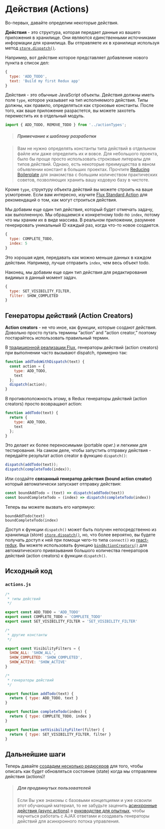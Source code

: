 # Действия (Actions)

Во-первых, давайте определим некоторые действия.

**Действия** - это структура, которая передает данные из вашего приложения в хранилище. Они являются *единственными* источниками информации для хранилища. Вы отправляете их в хранилище используя метод [`store.dispatch()`](../api/Store.md#dispatch).

Например, вот действие которое представляет добавление нового пункта в список дел:

```js
{
  type: 'ADD_TODO',
  text: 'Build my first Redux app'
}
```

Действия - это обычные JavaScript объекты. Действия должны иметь поле `type`, которое указывает на тип исполняемого действия. Типы должны, как правило, определяться как строковые константы. После того, как ваше приложение разрастется, вы можете захотеть переместить их в отдельный модуль.

```js
import { ADD_TODO, REMOVE_TODO } from '../actionTypes';
```

>##### Примечание к шаблону разработки

>Вам не нужно определять константы типа действий в отдельном файле или даже определить их и вовсе. Для небольшого проекта, было бы проще просто использовать строковые литералы для типов действий. Однако, есть некоторые преимущества в явном объявлении констант в больших проектах. Прочтите [Reducing Boilerplate](../recipes/ReducingBoilerplate.md) для знакомства с большим количеством практических советов, позволяющих хранить вашу кодовую базу в чистоте.

Кроме `type`, структуру объекта действий вы можете строить на ваше усмотрение. Если вам интересно, изучите [Flux Standard Action](https://github.com/acdlite/flux-standard-action) для рекомендаций о том, как могут строиться действия.

Мы добавим еще один тип действия, который будет отмечать задачу, как выполненную. Мы обращаемся к конкретному todo по `index`, потому что мы храним их в виде массива. В реальном приложении, разумнее генерировать уникальный ID каждый раз, когда что-то новое создается.

```js
{
  type: COMPLETE_TODO,
  index: 5
}
```

Это хорошая идея, передавать как можно меньше данных в каждом действии. Например, лучше отправить `index`, чем весь объект todo.

Наконец, мы добавим еще один тип действия для редактирования видимых в данный момент задач.

```js
{
  type: SET_VISIBILITY_FILTER,
  filter: SHOW_COMPLETED
}
```

## Генераторы действий (Action Creators)

**Action creators** - не что иное, как функции, которые создают действия. Довольно просто путать термины “action” and “action creator,” поэтому постарайтесь использовать правильный термин.

В [традиционной реализации Flux](http://facebook.github.io/flux), генераторы действий (action creators) при выполнении часто вызывают dispatch, примерно так:

```js
function addTodoWithDispatch(text) {
  const action = {
    type: ADD_TODO,
    text
  };
  dispatch(action);
}
```

В противоположность этому, в Redux генераторы действий (action creators) просто возвращают action:

```js
function addTodo(text) {
  return {
    type: ADD_TODO,
    text
  };
}
```

Это делает их более переносимыми (portable ориг.) и легкими для тестирования. На самом деле, чтобы запустить отправку действия - передайте результат action creator в функцию `dispatch()`:

```js
dispatch(addTodo(text));
dispatch(completeTodo(index));
```

Или создайте **связанный генератор действия (bound action creator)** который автоматически запускает отправку действия:

```js
const boundAddTodo = (text) => dispatch(addTodo(text))
const boundCompleteTodo = (index) => dispatch(completeTodo(index))
```

Теперь вы можете вызвать его напрямую:

```
boundAddTodo(text)
boundCompleteTodo(index)
```

Доступ к функции `dispatch()` может быть получен непосредственно из хранилища (store) [`store.dispatch()`](../api/Store.md#dispatch), но, что более вероятно, вы будете получать доступ к ней при помощи чего-то типа `connect()` из [react-redux](http://github.com/gaearon/react-redux). Вы можете использовать функцию [`bindActionCreators()`](../api/bindActionCreators.md) для автоматического привязывания большого количества генераторов действий (action creators) к функции `dispatch()`.

## Исходный код

### `actions.js`

```js
/*
 * типы действий
 */

export const ADD_TODO = 'ADD_TODO'
export const COMPLETE_TODO = 'COMPLETE_TODO'
export const SET_VISIBILITY_FILTER = 'SET_VISIBILITY_FILTER'

/*
 * другие константы
 */

export const VisibilityFilters = {
  SHOW_ALL: 'SHOW_ALL',
  SHOW_COMPLETED: 'SHOW_COMPLETED',
  SHOW_ACTIVE: 'SHOW_ACTIVE'
}

/*
 * генераторы действий
 */

export function addTodo(text) {
  return { type: ADD_TODO, text }
}

export function completeTodo(index) {
  return { type: COMPLETE_TODO, index }
}

export function setVisibilityFilter(filter) {
  return { type: SET_VISIBILITY_FILTER, filter }
}
```

## Дальнейшие шаги

Теперь давайте [создадим несколько редюсеров](Reducers.md) для того, чтобы описать как будет обновляться состояние (state) когда мы отправляем действия (actions)!

>##### Для продвинутых пользователей
>Если Вы уже знакомы с базовыми концепциями и уже освоили этот обучающий материал, то не забудьте заценить [асинхронные действия (async actions)](../advanced/AsyncActions.md) в [руководстве для опытных](../advanced/README.md), чтобы научиться работать с AJAX ответами и создавать генераторы действий для асинхронного потока управления.
